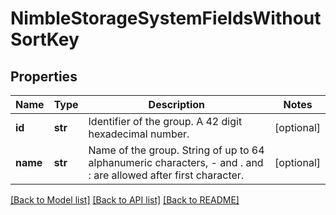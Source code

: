 # NimbleStorageSystemFieldsWithoutSortKey

## Properties
Name | Type | Description | Notes
------------ | ------------- | ------------- | -------------
**id** | **str** | Identifier of the group. A 42 digit hexadecimal number. | [optional] 
**name** | **str** | Name of the group. String of up to 64 alphanumeric characters, - and . and : are allowed after first character. | [optional] 

[[Back to Model list]](../README.md#documentation-for-models) [[Back to API list]](../README.md#documentation-for-api-endpoints) [[Back to README]](../README.md)


